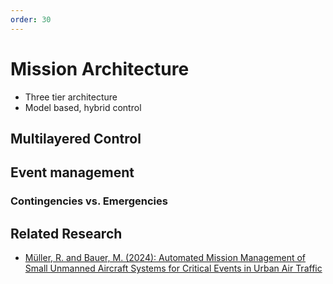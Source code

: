 ```yaml
---
order: 30
---
```

# Mission Architecture

- Three tier architecture
- Model based, hybrid control

## Multilayered Control

## Event management

### Contingencies vs. Emergencies

## Related Research

- [Müller, R. and Bauer, M. (2024): Automated Mission Management of Small Unmanned Aircraft Systems for Critical Events in Urban Air Traffic](https://www.scitepress.org/Link.aspx?doi=10.5220/0012951500003822)
